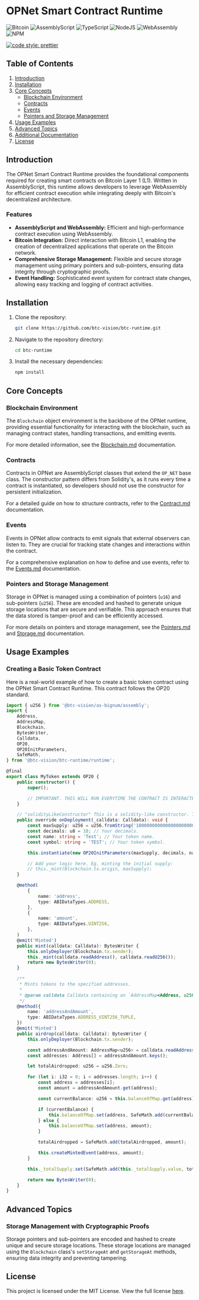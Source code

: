 # OPNet Smart Contract Runtime

![Bitcoin](https://img.shields.io/badge/Bitcoin-000?style=for-the-badge&logo=bitcoin&logoColor=white)
![AssemblyScript](https://img.shields.io/badge/assembly%20script-%23000000.svg?style=for-the-badge&logo=assemblyscript&logoColor=white)
![TypeScript](https://img.shields.io/badge/TypeScript-007ACC?style=for-the-badge&logo=typescript&logoColor=white)
![NodeJS](https://img.shields.io/badge/Node%20js-339933?style=for-the-badge&logo=nodedotjs&logoColor=white)
![WebAssembly](https://img.shields.io/badge/WebAssembly-654FF0?style=for-the-badge&logo=webassembly&logoColor=white)
![NPM](https://img.shields.io/badge/npm-CB3837?style=for-the-badge&logo=npm&logoColor=white)

[![code style: prettier](https://img.shields.io/badge/code_style-prettier-ff69b4.svg?style=flat-square)](https://github.com/prettier/prettier)

## Table of Contents

1. [Introduction](#introduction)
2. [Installation](#installation)
3. [Core Concepts](#core-concepts)
    - [Blockchain Environment](#blockchain-environment)
    - [Contracts](#contracts)
    - [Events](#events)
    - [Pointers and Storage Management](#pointers-and-storage-management)
4. [Usage Examples](#usage-examples)
5. [Advanced Topics](#advanced-topics)
6. [Additional Documentation](#additional-documentation)
7. [License](#license)

## Introduction

The OPNet Smart Contract Runtime provides the foundational components required for creating smart contracts on Bitcoin
Layer 1 (L1). Written in AssemblyScript, this runtime allows developers to leverage WebAssembly for efficient contract
execution while integrating deeply with Bitcoin's decentralized architecture.

### Features

- **AssemblyScript and WebAssembly:** Efficient and high-performance contract execution using WebAssembly.
- **Bitcoin Integration:** Direct interaction with Bitcoin L1, enabling the creation of decentralized applications that
  operate on the Bitcoin network.
- **Comprehensive Storage Management:** Flexible and secure storage management using primary pointers and sub-pointers,
  ensuring data integrity through cryptographic proofs.
- **Event Handling:** Sophisticated event system for contract state changes, allowing easy tracking and logging of
  contract activities.

## Installation

1. Clone the repository:
    ```bash
    git clone https://github.com/btc-vision/btc-runtime.git
    ```
2. Navigate to the repository directory:
    ```bash
    cd btc-runtime
    ```
3. Install the necessary dependencies:
    ```bash
    npm install
    ```

## Core Concepts

### Blockchain Environment

The `Blockchain` object environment is the backbone of the OPNet runtime, providing essential functionality for
interacting with the blockchain, such as managing contract states, handling transactions, and emitting events.

For more detailed information, see the [Blockchain.md](docs/Blockchain.md) documentation.

### Contracts

Contracts in OPNet are AssemblyScript classes that extend the `OP_NET` base class. The constructor pattern differs from
Solidity's, as it runs every time a contract is instantiated, so developers should not use the constructor for
persistent initialization.

For a detailed guide on how to structure contracts, refer to the [Contract.md](docs/Contract.md) documentation.

### Events

Events in OPNet allow contracts to emit signals that external observers can listen to. They are crucial for tracking
state changes and interactions within the contract.

For a comprehensive explanation on how to define and use events, refer to the [Events.md](docs/Events.md) documentation.

### Pointers and Storage Management

Storage in OPNet is managed using a combination of pointers (`u16`) and sub-pointers (`u256`). These are encoded and
hashed to generate unique storage locations that are secure and verifiable. This approach ensures that the data stored
is tamper-proof and can be efficiently accessed.

For more details on pointers and storage management, see the [Pointers.md](docs/Pointers.md)
and [Storage.md](docs/Storage.md) documentation.

## Usage Examples

### Creating a Basic Token Contract

Here is a real-world example of how to create a basic token contract using the OPNet Smart Contract Runtime. This
contract follows the OP20 standard.

```typescript
import { u256 } from '@btc-vision/as-bignum/assembly';
import {
    Address,
    AddressMap,
    Blockchain,
    BytesWriter,
    Calldata,
    OP20,
    OP20InitParameters,
    SafeMath,
} from '@btc-vision/btc-runtime/runtime';

@final
export class MyToken extends OP20 {
    public constructor() {
        super();

        // IMPORTANT. THIS WILL RUN EVERYTIME THE CONTRACT IS INTERACTED WITH. FOR SPECIFIC INITIALIZATION, USE "onDeployment" METHOD.
    }

    // "solidityLikeConstructor" This is a solidity-like constructor. This method will only run once when the contract is deployed.
    public override onDeployment(_calldata: Calldata): void {
        const maxSupply: u256 = u256.fromString('1000000000000000000000000000'); // Your max supply. (Here, 1 billion tokens)
        const decimals: u8 = 18; // Your decimals.
        const name: string = 'Test'; // Your token name.
        const symbol: string = 'TEST'; // Your token symbol.

        this.instantiate(new OP20InitParameters(maxSupply, decimals, name, symbol));

        // Add your logic here. Eg, minting the initial supply:
        // this._mint(Blockchain.tx.origin, maxSupply);
    }

    @method(
        {
            name: 'address',
            type: ABIDataTypes.ADDRESS,
        },
        {
            name: 'amount',
            type: ABIDataTypes.UINT256,
        },
    )
    @emit('Minted')
    public mint(calldata: Calldata): BytesWriter {
        this.onlyDeployer(Blockchain.tx.sender);
        this._mint(calldata.readAddress(), calldata.readU256());
        return new BytesWriter(0);
    }

    /**
     * Mints tokens to the specified addresses.
     *
     * @param calldata Calldata containing an `AddressMap<Address, u256>` to mint to.
     */
    @method({
        name: 'addressAndAmount',
        type: ABIDataTypes.ADDRESS_UINT256_TUPLE,
    })
    @emit('Minted')
    public airdrop(calldata: Calldata): BytesWriter {
        this.onlyDeployer(Blockchain.tx.sender);

        const addressAndAmount: AddressMap<u256> = calldata.readAddressMapU256();
        const addresses: Address[] = addressAndAmount.keys();

        let totalAirdropped: u256 = u256.Zero;

        for (let i: i32 = 0; i < addresses.length; i++) {
            const address = addresses[i];
            const amount = addressAndAmount.get(address);

            const currentBalance: u256 = this.balanceOfMap.get(address);

            if (currentBalance) {
                this.balanceOfMap.set(address, SafeMath.add(currentBalance, amount));
            } else {
                this.balanceOfMap.set(address, amount);
            }

            totalAirdropped = SafeMath.add(totalAirdropped, amount);

            this.createMintedEvent(address, amount);
        }

        this._totalSupply.set(SafeMath.add(this._totalSupply.value, totalAirdropped));

        return new BytesWriter(0);
    }
}
```

## Advanced Topics

### Storage Management with Cryptographic Proofs

Storage pointers and sub-pointers are encoded and hashed to create unique and secure storage locations. These storage
locations are managed using the `Blockchain` class's `setStorageAt` and `getStorageAt` methods, ensuring data integrity
and preventing tampering.

## License

This project is licensed under the MIT License. View the full license [here](LICENSE.md).

